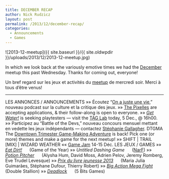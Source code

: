 ```yaml
---
title: DECEMBER RECAP
author: Nick Rudzicz
layout: post
permalink: /2013/12/december-recap/
categories:
  - Announcements
  - Games
---
```

![2013-12-meetup]({{ site.baseurl }}/{{ site.oldwpdir }}/uploads/2013/12/2013-12-meetup.jpg)



In which we look back at the variously emotive times we had the <a href="{{ site.baseurl }}/2013/11/meetup-4-dec/">December</a> meetup this past Wednesday.
Thanks for coming out, everyone!



Un bref regard sur les jeux et activit&eacute;s du <a href="{{ site.baseurl }}/2013/11/meetup-4-dec/">meetup</a> de mercredi soir.
Merci &agrave; tous d&#8217;&ecirc;tre venus!
 &nbsp;


---
LES ANNONCES / ANNOUNCEMENTS
 &raquo;&raquo; &Eacute;coutez &#8220;<a href="http://www.onajusteunevie.ca/p/podcasts.html">On a juste une vie</a>,&#8221; nouveau podcast sur la culture et la critique des jeux.
 &raquo;&raquo; <a href="http://pixelles.ca/">The Pixelles</a> are accepting applications, &#038; their follow-along is open to everyone.
 &raquo;&raquo; <em><a href="">Get Water!</a></em> is seeking playtesters &#8212; visit the <a href="http://tag.hexagram.ca/contact-tag/">TAG Lab</a> today, 5 Dec., @ 16h00.
 &raquo;&raquo; Participez au &#8220;Battle of the Devs,&#8221; nouveau concours mensuel mettant en vedette les jeux ind&eacute;pendants &#8212; contactez <a href="mailto:stephaniegallagher23@gmail.com">St&eacute;phanie Gallagher</a>.
DTGMA
 The <a href="http://oldforum.mrgs.ca/index.php/topic,134.0.html">Downtown Trimester Game-Making Adventure</a> is back!
 Pick one (or more) themes and make a game for the next meetup!
 &raquo;&raquo; SHIFT | TRAIL [MIX] | WIZARD WEATHER &laquo;&laquo;
 <a href="https://www.facebook.com/events/687610694602978/">Game Jam</a> 14-15 D&eacute;c.
LES JEUX / GAMES
 &raquo;&raquo; <em><a href="http://www.thegoty.com/eat-dirt">Eat Dirt!</a></em>
 &nbsp;&nbsp;&nbsp;&nbsp; (Game of the Year)
 &raquo;&raquo; <em>Untitled Dashing Game</em>
 &nbsp;&nbsp;&nbsp;&nbsp; (<a href="http://blogue.narf.ca/">NarF</a>)
 &raquo;&raquo; <em><a href="http://inner-maze.fr/Games/Potion_Pitcher/">Potion Pitcher</a></em>
 &nbsp;&nbsp;&nbsp;&nbsp; (Alysha Hum, David Moss, Adrien Pelov, Jeremy Romberg, Eve Trudel Levesque)
 &raquo;&raquo; <em><a href="http://arene.bibliomontreal.com/le-jeu-du-prix-du-livre-jeunesse-2013">Prix du livre jeunesse 2013</a></em>
 &nbsp;&nbsp;&nbsp;&nbsp; (Maria Julia Guimar&atilde;es, St&eacute;phane Dufour, Thierry Robert)
 &raquo;&raquo; <em><a href="http://bigactionmegafight.com/">Big Action Mega Fight</a></em>
 &nbsp;&nbsp;&nbsp;&nbsp; (Double Stallion)
 &raquo;&raquo; <em><a href="http://www.deadlock-game.com/">Deadlock</a></em>
 &nbsp;&nbsp;&nbsp;&nbsp; (5 Bits Games)
 &nbsp;
 &nbsp;
